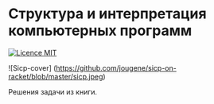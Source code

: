 # Структура и интерпретация компьютерных программ
[![Licence MIT](https://img.shields.io/badge/license-MIT-blue.svg)](https://opensource.org/licenses/MIT)

![Sicp-cover] (https://github.com/jougene/sicp-on-racket/blob/master/sicp.jpeg)

Решения задачи из книги.



